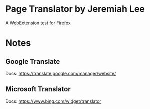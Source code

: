 # Page Translator by Jeremiah Lee

A WebExtension test for Firefox

# Notes

## Google Translate

Docs: https://translate.google.com/manager/website/


## Microsoft Translator

Docs: https://www.bing.com/widget/translator
